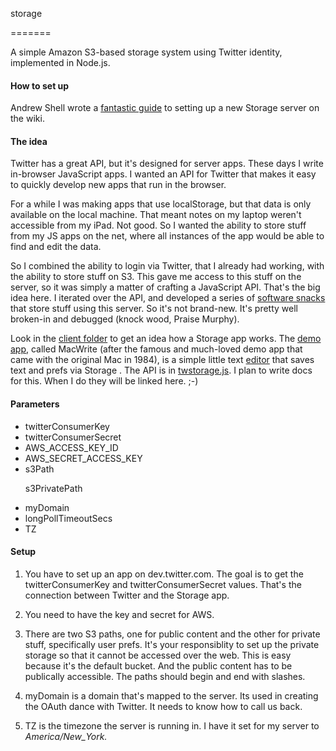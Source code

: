 storage

=======

 

A simple Amazon S3-based storage system using Twitter identity, implemented in Node.js.



<h4>How to set up</h4>

Andrew Shell wrote a <a href="https://github.com/scripting/storage/wiki/Installing-Storage-on-a-VPS">fantastic guide</a> to setting up a new Storage server on the wiki. 



<h4>The idea</h4>

<p>Twitter has a great API, but it's designed for server apps. These days I write in-browser JavaScript apps. I wanted an API for Twitter that makes it  easy to quickly develop new apps that run in the browser.</p>

<p>For a while I was making apps that use localStorage, but that data is only available on the local machine. That meant notes on my laptop weren't accessible from my iPad. Not good. So I wanted the ability to store stuff from my JS apps on the net, where all instances of the app would be able to find and edit the data.</p>

<p>So I combined the ability to login via Twitter, that I already had working, with the ability to store stuff on S3. This gave me access to this stuff on the server, so it was simply a matter of crafting a JavaScript API. That's the big idea here. I iterated over the API, and developed a series of <a href="http://scripting.com/2014/07/16/myLatestSoftwareSnacks.html">software snacks</a> that store stuff using this server. So it's not brand-new. It's pretty well broken-in and debugged (knock wood, Praise Murphy).</p>

<p>Look in the <a href="https://github.com/scripting/storage/tree/master/client">client folder</a> to get an idea how a Storage app works. The <a href="https://github.com/scripting/storage/blob/master/client/client.html">demo app</a>, called MacWrite (after the famous and much-loved demo app that came with the original Mac in 1984), is a simple little text <a href="http://macwrite.org/client.html">editor</a> that saves text and prefs via Storage . The API is in <a href="https://github.com/scripting/storage/blob/master/client/twstorage.js">twstorage.js</a>. I plan to write docs for this. When I do they will be linked here. ;-)</p>



<h4>Parameters</h4>

<ul>

<li>twitterConsumerKey

<li>twitterConsumerSecret

<li>AWS_ACCESS_KEY_ID

<li>AWS_SECRET_ACCESS_KEY

<li>s3Path

<l>s3PrivatePath

<li>myDomain

<li>longPollTimeoutSecs

<li>TZ

</ul>



<h4>Setup</h4>

1. You have to set up an app on dev.twitter.com. The goal is to get the twitterConsumerKey and twitterConsumerSecret values. That's the connection between Twitter and the Storage app.

2. You need to have the key and secret for AWS. 

3. There are two S3 paths, one for public content and the other for private stuff, specifically user prefs. It's your responsiblity to set up the private storage so that it cannot be accessed over the web. This is easy because it's the default bucket. And the public content has to be publically accessible. The paths should begin and end with slashes.

4. myDomain is a domain that's mapped to the server. Its used in creating the OAuth dance with Twitter. It needs to know how to call us back. 

5. TZ is the timezone the server is running in. I have it set for my server to *America/New_York.*



